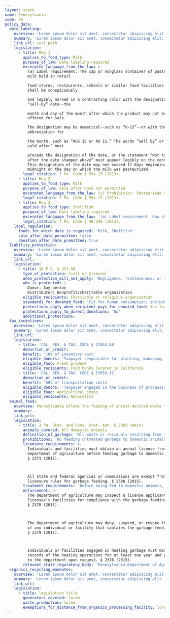 ```yaml
---
layout: state
name: Pennsylvania
code: PA
policy_data:
  date_labeling:
    overview: 'Lorem ipsum dolor sit amet, consectetur adipiscing elit. Curabitur tellus mi, consequat at laoreet eget, vestibulum nec dolor. Vivamus volutpat quam ac quam bibendum rutrum.'
    summary: 'Lorem ipsum dolor sit amet, consectetur adipiscing elit. Curabitur tellus mi, consequat at laoreet eget, vestibulum nec dolor. Vivamus volutpat quam ac quam bibendum rutrum.'
    link_url: /url_path
    legislation:
      - title: Reg 1
        applies_to_food_type: Milk
        purpose_of_law: Date labeling required
        excerpted_language_from_the_law: >-
          (a) Label requirement. The cap or nonglass container of pasteurized
          milk held in retail

          food stores, restaurants, schools or similar food facilities for resale
          shall be conspicuously

          and legibly marked in a contrasting color with the designation of the
          “sell-by” date--the

          month and day of the month after which the product may not be sold or
          offered for sale.

          The designation may be numerical--such as “8-15”--or with the use of an
          abbreviation for

          the month, such as “AUG 15 or AU 15.” The words “Sell by” or “Not to be
          sold after” must

          precede the designation of the date, or the statement “Not to be sold
          after the date stamped above” must appear legibly on the container.
          This designation of the date may not exceed 17 days beginning after
          midnight on the day on which the milk was pasteurized.
        legal_citation: 7 Pa. Code § 59a.15 (2013).
      - title: Reg 2
        applies_to_food_type: Milk
        purpose_of_law: Sale after date not permitted
        excerpted_language_from_the_law: (c) Prohibition. Pasteurized milk may not be sold or offered for sale if the milk is sold or offered for sale after the sell-by date designated on the container.
        legal_citation: 7 Pa. Code § 59a.15 (2013).
      - title: Reg 3
        applies_to_food_type: Shellfish
        purpose_of_law: Date labeling required
        excerpted_language_from_the_law: '(a) Label requirement. Raw shucked shellfish shall be obtained in nonreturnable packages which bear a legible label that identifies the following:[…] (2) For packages with a capacity of less than 1.87 L (1/2 gallon): the “sell by” or “best if used by” date.'
        legal_citation: 7 Pa. Code § 46.246 (2013).
    label_regulation:
      foods_for_which_date_is_required: 'Milk, Shellfish'
      sale_after_date_permitted: false
      donation_after_date_premitted: true
  liability_protection:
    overview: 'Lorem ipsum dolor sit amet, consectetur adipiscing elit. Curabitur tellus mi, consequat at laoreet eget, vestibulum nec dolor. Vivamus volutpat quam ac quam bibendum rutrum.'
    summary: 'Lorem ipsum dolor sit amet, consectetur adipiscing elit. Curabitur tellus mi, consequat at laoreet eget, vestibulum nec dolor. Vivamus volutpat quam ac quam bibendum rutrum.'
    link_url:
    legislation:
      - title: 10 P.S. § 351-58
        type_of_protection: Civil or Criminal
        when_protection_will_not_apply: 'Negligence, recklessness, or intentional misconduct, or if the donor or ultimate distributor had actual or constructive knowledge that the food was contaminated or harmful to health'
        who_is_protected: |-
          Donor: Any person
          Distributor: Nonprofit/charitable organization
        eligible_recipients: Charitable or religious organization
        standards_for_donated_food: 'Fit for human consumption; includes food not readily marketable due to appearance, freshness, or grade'
        protections_apply_when_recipient_pays_for_donated_food: Yes for distributor; no for donors
        protections_apply_to_direct_donations: 'No'
        additional_protections:
  tax_incentives:
    overview: 'Lorem ipsum dolor sit amet, consectetur adipiscing elit. Curabitur tellus mi, consequat at laoreet eget, vestibulum nec dolor. Vivamus volutpat quam ac quam bibendum rutrum.'
    summary: 'Lorem ipsum dolor sit amet, consectetur adipiscing elit. Curabitur tellus mi, consequat at laoreet eget, vestibulum nec dolor. Vivamus volutpat quam ac quam bibendum rutrum.'
    link_url:
    legislation:
      - title: 'CAL. REV. & TAX. CODE § 17053.88'
        deduction_or_credit:
        benefit: '10% of inventory cost'
        eligible_donors: 'Taxpayer responsible for planting, managing, and harvesting crops'
        eligible_food: Fresh produce
        eligible_recipients: Food banks located in California
      - title: 'CAL. REV. & TAX. CODE § 17053.12'
        deduction_or_credit:
        benefit: '50% of transportation costs'
        eligible_donors: 'Taxpayer engaged in the business of processing, distributing, or selling agricultural products'
        eligible_food: Agricultural crops
        eligible_recipients: Nonprofits
  animal_feed:
    overview: Pennsylvania allows the feeding of animal-derived waste to domestic animals provided that it has been properly heat-treated and fed by a licensed facility. Individuals may feed household garbage to their own swine without heat-treating it and without obtaining a permit.
    summary:
    link_url:
    legislation:
      - title: 3 Pa. Stat. and Cons. Stat. Ann. § 2303 (West)
        animals_covered: All domestic animals
        definition_of_garbage: 'All waste or residuals resulting from the handling, preparation, cooking or consumption of food derived in whole or in part from the meat of any animal, including poultry and fish, or other animal material and other refuse of any character that has been associated with the meat of any animal or other animal material. The term does not include waste from ordinary household operations that is fed directly to swine on the same premises where the household is located. § 2303 (2015).'
        prohibitions: 'No feeding untreated garbage to domestic animals. Exception for individuals feeding household garbage to swine. §§ 2303, 2324 (2015).'
        licensure_requirements: >-
          Individuals and facilities must obtain an annual license from the
          department of agriculture before feeding garbage to domestic animals.
          § 2371 (2015).



          All state and federal agencies or commissions are exempt from the
          licensure rules for garbage feeding. § 2388 (2015).
        treatment_requirements: 'Before being fed to domestic animals, garbage must be heated to a temperature of at least 212 degrees Fahrenheit for at least 30 minutes or else treated in some other manner approved by the department of agriculture. § 2376 (2015).'
        enforcement: >-
          The department of agriculture may inspect a license applicant’s or
          licensee’s facilities for compliance with the garbage-feeding rule.
          § 2378 (2015).



          The department of agriculture may deny, suspend, or revoke the license
          of any individual or facility that violates the garbage-feeding rule.
          § 2379 (2015).



          Individuals or facilities engaged in heating garbage must maintain
          records of the heating operations for at least one year and provide it
          to the department upon request. § 2376 (2015).
        relevant_state_regulatory_body: 'Pennsylvania Department of Agriculture (§ 2378 (2015)), <a href="http://www.agriculture.pa.gov/Pages/default.aspx#.Vo-3uJMrLVo">http://www.agriculture.pa.gov/Pages/default.aspx#.Vo-3uJMrLVo</a>.'
  organics_recycling_mandates:
    overview: 'Lorem ipsum dolor sit amet, consectetur adipiscing elit. Curabitur tellus mi, consequat at laoreet eget, vestibulum nec dolor. Vivamus volutpat quam ac quam bibendum rutrum.'
    summary: 'Lorem ipsum dolor sit amet, consectetur adipiscing elit. Curabitur tellus mi, consequat at laoreet eget, vestibulum nec dolor. Vivamus volutpat quam ac quam bibendum rutrum.'
    link_url:
    legislation:
      - title: legislation title
        generators_covered: lorem
        waste_production: lorem
        exemptions_for_distance_from_organics_processing_facility: lorem
---
```

